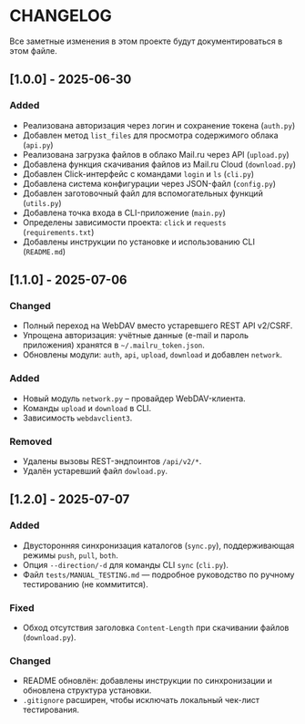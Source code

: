# CHANGELOG

Все заметные изменения в этом проекте будут документироваться в этом файле.

## [1.0.0] - 2025-06-30

### Added
- Реализована авторизация через логин и сохранение токена (`auth.py`)
- Добавлен метод `list_files` для просмотра содержимого облака (`api.py`)
- Реализована загрузка файлов в облако Mail.ru через API (`upload.py`)
- Добавлена функция скачивания файлов из Mail.ru Cloud (`download.py`)
- Добавлен Click-интерфейс с командами `login` и `ls` (`cli.py`)
- Добавлена система конфигурации через JSON-файл (`config.py`)
- Добавлен заготовочный файл для вспомогательных функций (`utils.py`)
- Добавлена точка входа в CLI-приложение (`main.py`)
- Определены зависимости проекта: `click` и `requests` (`requirements.txt`)
- Добавлены инструкции по установке и использованию CLI (`README.md`)

## [1.1.0] - 2025-07-06

### Changed
- Полный переход на WebDAV вместо устаревшего REST API v2/CSRF.
- Упрощена авторизация: учётные данные (e-mail и пароль приложения) хранятся в `~/.mailru_token.json`.
- Обновлены модули: `auth`, `api`, `upload`, `download` и добавлен `network`.

### Added
- Новый модуль `network.py` – провайдер WebDAV-клиента.
- Команды `upload` и `download` в CLI.
- Зависимость `webdavclient3`.

### Removed
- Удалены вызовы REST-эндпоинтов `/api/v2/*`.
- Удалён устаревший файл `dowload.py`.

## [1.2.0] - 2025-07-07

### Added
- Двусторонняя синхронизация каталогов (`sync.py`), поддерживающая режимы `push`, `pull`, `both`.
- Опция `--direction/-d` для команды CLI `sync` (`cli.py`).
- Файл `tests/MANUAL_TESTING.md` — подробное руководство по ручному тестированию (не коммитится).

### Fixed
- Обход отсутствия заголовка `Content-Length` при скачивании файлов (`download.py`).

### Changed
- README обновлён: добавлены инструкции по синхронизации и обновлена структура установки.
- `.gitignore` расширен, чтобы исключать локальный чек-лист тестирования.
